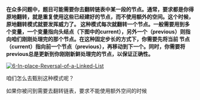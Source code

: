 **在众多问题中，题目可能需要你去翻转链表中某一段的节点。通常，要求都是你得原地翻转，就是重复使用这些已经建好的节点，而不使用额外的空间。这个时候，原地翻转模式就要发挥威力了。
这种模式每次就翻转一个节点。一般需要用到多个变量，一个变量指向头结点（下图中的current），另外一个（previous）则指向咱们刚刚处理完的那个节点。在这种固定步长的方式下，你需要先将当前
节点（current）指向前一个节点（previous），再移动到下一个。同时，你需要将previous总是更新到你刚刚新鲜处理完的节点，以保证正确性。**


<a href="https://ibb.co/2Ynny2J"><img src="https://i.ibb.co/fG112RJ/6-In-place-Reversal-of-a-Linked-List.jpg" alt="6-In-place-Reversal-of-a-Linked-List" border="0"></a>

咱们怎么去甄别这种模式呢？

如果你被问到需要去翻转链表，要求不能使用额外空间的时候
